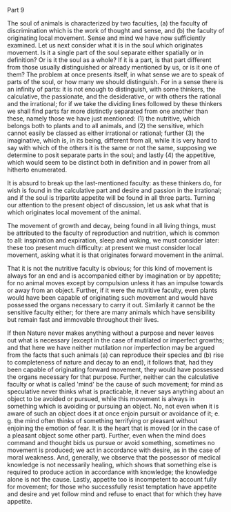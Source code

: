 Part 9

The soul of animals is characterized by two faculties, (a) the faculty of discrimination which is the work of thought and sense, and (b) the faculty of originating local movement.
Sense and mind we have now sufficiently examined.
Let us next consider what it is in the soul which originates movement.
Is it a single part of the soul separate either spatially or in definition? Or is it the soul as a whole? If it is a part, is that part different from those usually distinguished or already mentioned by us, or is it one of them? The problem at once presents itself, in what sense we are to speak of parts of the soul, or how many we should distinguish.
For in a sense there is an infinity of parts: it is not enough to distinguish, with some thinkers, the calculative, the passionate, and the desiderative, or with others the rational and the irrational; for if we take the dividing lines followed by these thinkers we shall find parts far more distinctly separated from one another than these, namely those we have just mentioned: (1) the nutritive, which belongs both to plants and to all animals, and (2) the sensitive, which cannot easily be classed as either irrational or rational; further (3) the imaginative, which is, in its being, different from all, while it is very hard to say with which of the others it is the same or not the same, supposing we determine to posit separate parts in the soul; and lastly (4) the appetitive, which would seem to be distinct both in definition and in power from all hitherto enumerated.

It is absurd to break up the last-mentioned faculty: as these thinkers do, for wish is found in the calculative part and desire and passion in the irrational; and if the soul is tripartite appetite will be found in all three parts.
Turning our attention to the present object of discussion, let us ask what that is which originates local movement of the animal.

The movement of growth and decay, being found in all living things, must be attributed to the faculty of reproduction and nutrition, which is common to all: inspiration and expiration, sleep and waking, we must consider later: these too present much difficulty: at present we must consider local movement, asking what it is that originates forward movement in the animal.

That it is not the nutritive faculty is obvious; for this kind of movement is always for an end and is accompanied either by imagination or by appetite; for no animal moves except by compulsion unless it has an impulse towards or away from an object.
Further, if it were the nutritive faculty, even plants would have been capable of originating such movement and would have possessed the organs necessary to carry it out.
Similarly it cannot be the sensitive faculty either; for there are many animals which have sensibility but remain fast and immovable throughout their lives.

If then Nature never makes anything without a purpose and never leaves out what is necessary (except in the case of mutilated or imperfect growths; and that here we have neither mutilation nor imperfection may be argued from the facts that such animals (a) can reproduce their species and (b) rise to completeness of nature and decay to an end), it follows that, had they been capable of originating forward movement, they would have possessed the organs necessary for that purpose.
Further, neither can the calculative faculty or what is called 'mind' be the cause of such movement; for mind as speculative never thinks what is practicable, it never says anything about an object to be avoided or pursued, while this movement is always in something which is avoiding or pursuing an object.
No, not even when it is aware of such an object does it at once enjoin pursuit or avoidance of it; e.
g.
the mind often thinks of something terrifying or pleasant without enjoining the emotion of fear.
It is the heart that is moved (or in the case of a pleasant object some other part).
Further, even when the mind does command and thought bids us pursue or avoid something, sometimes no movement is produced; we act in accordance with desire, as in the case of moral weakness.
And, generally, we observe that the possessor of medical knowledge is not necessarily healing, which shows that something else is required to produce action in accordance with knowledge; the knowledge alone is not the cause.
Lastly, appetite too is incompetent to account fully for movement; for those who successfully resist temptation have appetite and desire and yet follow mind and refuse to enact that for which they have appetite.